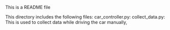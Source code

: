 This is a README file

This directory includes the following files:
car_controller.py: 
collect_data.py: This is used to collect data while driving the car manually,  
